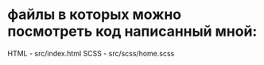 # файлы в которых можно посмотреть код написанный мной:
HTML - src/index.html 
SCSS - src/scss/home.scss
